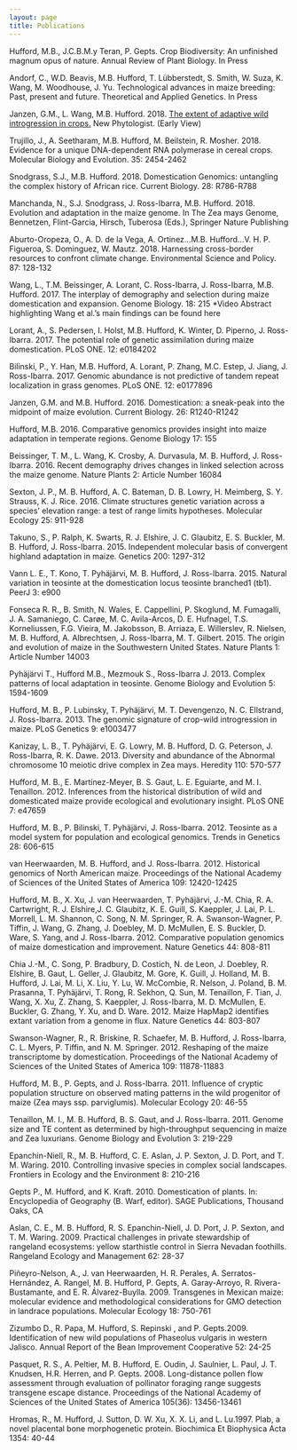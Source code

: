 ```yaml
---
layout: page
title: Publications
---
```


Hufford, M.B., J.C.B.M.y Teran, P. Gepts. Crop Biodiversity: An unfinished magnum opus of nature. Annual Review of Plant Biology. In Press

Andorf, C., W.D. Beavis, M.B. Hufford, T. Lübberstedt, S. Smith, W. Suza, K. Wang, M. Woodhouse, J. Yu. Technological advances in maize breeding: Past, present and future. Theoretical and Applied Genetics. In Press

Janzen, G.M., L. Wang, M.B. Hufford. 2018. <a href="https://nph.onlinelibrary.wiley.com/doi/pdf/10.1111/nph.15457">The extent of adaptive wild introgression in crops.</a> New Phytologist. (Early View)

Trujillo, J., A. Seetharam, M.B. Hufford, M. Beilstein, R. Mosher. 2018. Evidence for a unique DNA-dependent RNA polymerase in cereal crops. Molecular Biology and Evolution. 35: 2454-2462

Snodgrass, S.J., M.B. Hufford. 2018. Domestication Genomics: untangling the complex history of African rice. Current Biology. 28: R786-R788

Manchanda, N., S.J. Snodgrass, J. Ross-Ibarra, M.B. Hufford. 2018. Evolution and adaptation in the maize genome. In The Zea mays Genome, Bennetzen, Flint-Garcia, Hirsch, Tuberosa (Eds.), Springer Nature Publishing

Aburto-Oropeza, O., A. D. de la Vega, A. Ortinez...M.B. Hufford...V. H. P. Figueroa, S. Dominguez, W. Mautz. 2018. Harnessing cross-border resources to confront climate change. Environmental Science and Policy. 87: 128-132

Wang, L., T.M. Beissinger, A. Lorant, C. Ross-Ibarra, J. Ross-Ibarra, M.B. Hufford. 2017. The interplay of demography and selection during maize domestication and expansion. Genome Biology. 18: 215
*Video Abstract highlighting Wang et al.’s main findings can be found here

Lorant, A., S. Pedersen, I. Holst, M.B. Hufford, K. Winter, D. Piperno, J. Ross-Ibarra. 2017. The potential role of genetic assimilation during maize domestication. PLoS ONE. 12: e0184202

Bilinski, P., Y. Han, M.B. Hufford, A. Lorant, P. Zhang, M.C. Estep, J. Jiang, J. Ross-Ibarra. 2017. Genomic abundance is not predictive of tandem repeat localization in grass genomes. PLoS ONE. 12: e0177896

Janzen, G.M. and M.B. Hufford. 2016. Domestication: a sneak-peak into the midpoint of maize evolution. Current Biology. 26: R1240-R1242

Hufford, M.B. 2016. Comparative genomics provides insight into maize adaptation in temperate regions. Genome Biology 17: 155

Beissinger, T. M., L. Wang, K. Crosby, A. Durvasula, M. B. Hufford, J. Ross-Ibarra. 2016. Recent demography drives changes in linked selection across the maize genome. Nature Plants 2: Article Number 16084

Sexton, J. P., M. B. Hufford, A. C. Bateman, D. B. Lowry, H. Meimberg, S. Y. Strauss, K. J. Rice. 2016. Climate structures genetic variation across a species’ elevation range: a test of range limits hypotheses. Molecular Ecology 25: 911-928

Takuno, S., P. Ralph, K. Swarts, R. J. Elshire, J. C. Glaubitz, E. S. Buckler, M. B. Hufford, J. Ross-Ibarra. 2015. Independent molecular basis of convergent highland adaptation in maize. Genetics 200: 1297-312

Vann L. E., T. Kono, T. Pyhäjärvi, M. B. Hufford, J. Ross-Ibarra. 2015. Natural variation in teosinte at the domestication locus teosinte branched1 (tb1). PeerJ 3: e900

Fonseca R. R., B. Smith, N. Wales, E. Cappellini, P. Skoglund, M. Fumagalli, J. A. Samaniego, C. Carøe, M. C. Avila-Arcos, D. E. Hufnagel, T.S. Korneliussen, F.G. Vieira, M. Jakobsson, B. Arriaza, E. Willerslev, R. Nielsen, M. B. Hufford, A. Albrechtsen, J. Ross-Ibarra, M. T. Gilbert. 2015. The origin and evolution of maize in the Southwestern United States. Nature Plants 1: Article Number 14003

Pyhäjärvi T., Hufford M.B., Mezmouk S., Ross-Ibarra J. 2013. Complex patterns of local adaptation in teosinte. Genome Biology and Evolution 5: 1594-1609

Hufford, M. B., P. Lubinsky, T. Pyhäjärvi, M. T. Devengenzo, N. C. Ellstrand, J. Ross-Ibarra. 2013. The genomic signature of crop-wild introgression in maize. PLoS Genetics 9: e1003477

Kanizay, L. B., T. Pyhäjärvi, E. G. Lowry, M. B. Hufford, D. G. Peterson, J. Ross-Ibarra, R. K. Dawe. 2013. Diversity and abundance of the Abnormal chromosome 10 meiotic drive complex in Zea mays. Heredity 110: 570-577

Hufford, M. B., E. Martínez-Meyer, B. S. Gaut, L. E. Eguiarte, and M. I. Tenaillon. 2012. Inferences from the historical distribution of wild and domesticated maize provide ecological and evolutionary insight. PLoS ONE 7: e47659

Hufford, M. B., P. Bilinski, T. Pyhäjärvi, J. Ross-Ibarra. 2012. Teosinte as a model system for population and ecological genomics. Trends in Genetics 28: 606-615

van Heerwaarden, M. B. Hufford, and J. Ross-Ibarra. 2012. Historical genomics of North American maize. Proceedings of the National Academy of Sciences of the United States of America 109: 12420-12425

Hufford, M. B., X. Xu, J. van Heerwaarden, T. Pyhäjärvi, J.-M. Chia, R. A. Cartwright, R. J. Elshire,J. C. Glaubitz, K. E. Guill, S. Kaeppler, J. Lai, P. L. Morrell, L. M. Shannon, C. Song, N. M. Springer, R. A. Swanson-Wagner, P. Tiffin, J. Wang, G. Zhang, J. Doebley, M. D. McMullen, E. S. Buckler, D. Ware, S. Yang, and J. Ross-Ibarra. 2012. Comparative population genomics of maize domestication and improvement. Nature Genetics 44: 808-811

Chia J.-M., C. Song, P. Bradbury, D. Costich, N. de Leon, J. Doebley, R. Elshire, B. Gaut, L. Geller, J. Glaubitz, M. Gore, K. Guill, J. Holland, M. B. Hufford, J. Lai, M. Li, X. Liu, Y. Lu, W. McCombie, R. Nelson, J. Poland, B. M. Prasanna, T. Pyhäjärvi, T. Rong, R. Sekhon, Q. Sun, M. Tenaillon, F. Tian, J. Wang, X. Xu, Z. Zhang, S. Kaeppler, J. Ross-Ibarra, M. D. McMullen, E. Buckler, G. Zhang, Y. Xu, and D. Ware. 2012. Maize HapMap2 identifies extant variation from a genome in flux. Nature Genetics 44: 803-807

Swanson-Wagner, R., R. Briskine, R. Schaefer, M. B. Hufford, J. Ross-Ibarra, C. L. Myers, P. Tiffin, and N. M. Springer. 2012. Reshaping of the maize transcriptome by domestication. Proceedings of the National Academy of Sciences of the United States of America 109: 11878-11883

Hufford, M. B., P. Gepts, and J. Ross-Ibarra. 2011. Influence of cryptic population structure on observed mating patterns in the wild progenitor of maize (Zea mays ssp. parviglumis). Molecular Ecology 20: 46-55

Tenaillon, M. I., M. B. Hufford, B. S. Gaut, and J. Ross-Ibarra. 2011. Genome size and TE content as determined by high-throughput sequencing in maize and Zea luxurians. Genome Biology and Evolution 3: 219-229

Epanchin-Niell, R., M. B. Hufford, C. E. Aslan, J. P. Sexton, J. D. Port, and T. M. Waring. 2010. Controlling invasive species in complex social landscapes. Frontiers in Ecology and the Environment 8: 210-216

Gepts P., M. Hufford, and K. Kraft. 2010. Domestication of plants. In: Encyclopedia of Geography (B. Warf, editor). SAGE Publications, Thousand Oaks, CA

Aslan, C. E., M. B. Hufford, R. S. Epanchin-Niell, J. D. Port, J. P. Sexton, and T. M. Waring. 2009. Practical challenges in private stewardship of rangeland ecosystems: yellow starthistle control in Sierra Nevadan foothills. Rangeland Ecology and Management 62: 28-37

Piñeyro-Nelson, A., J. van Heerwaarden, H. R. Perales, A. Serratos-Hernández, A. Rangel, M. B. Hufford, P. Gepts, A. Garay-Arroyo, R. Rivera-Bustamante, and E. R. Álvarez-Buylla. 2009. Transgenes in Mexican maize: molecular evidence and methodological considerations for GMO detection in landrace populations. Molecular Ecology 18: 750-761

Zizumbo D., R. Papa, M. Hufford, S. Repinski , and P. Gepts.2009. Identification of new wild populations of Phaseolus vulgaris in western Jalisco. Annual Report of the Bean Improvement Cooperative 52: 24-25

Pasquet, R. S., A. Peltier, M. B. Hufford, E. Oudin, J. Saulnier, L. Paul, J. T. Knudsen, H.R. Herren, and P. Gepts. 2008. Long-distance pollen flow assessment through evaluation of pollinator foraging range suggests transgene escape distance. Proceedings of the National Academy of Sciences of the United States of America 105(36): 13456-13461

Hromas, R., M. Hufford, J. Sutton, D. W. Xu, X. X. Li, and L. Lu.1997. Plab, a novel placental bone morphogenetic protein. Biochimica Et Biophysica Acta 1354: 40-44
